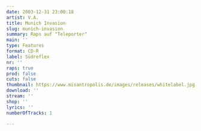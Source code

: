 ```yaml
---
date: 2003-12-31 23:00:18
artist: V.A.
title: Munich Invasion
slug: munich-invasion
summary: Raps auf "Teleporter"
main: ''
type: Features
format: CD-R
label: Südreflex
nr: ''
raps: true
prod: false
cuts: false
thumbnail: https://www.misantropolis.de/images/releases/whitelabel.jpg
download: ''
stream: ''
shop: ''
lyrics: ''
numberOfTracks: 1

---
```



